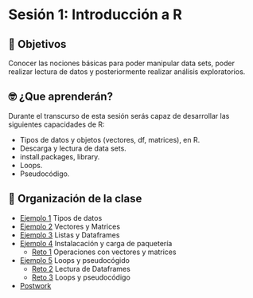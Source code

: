 # Sesión 1: Introducción a R

## :dart: Objetivos

Conocer las nociones básicas para poder manipular data sets, poder realizar lectura de datos y posteriormente realizar análisis exploratorios.

## 🤓 ¿Que aprenderán? 

Durante el transcurso de esta sesión serás capaz de desarrollar las siguientes capacidades de R:

- Tipos de datos y objetos (vectores, df, matrices), en R.
- Descarga y lectura de data sets.
- install.packages, library.
- Loops.
- Pseudocódigo.


## 📂 Organización de la clase

- [Ejemplo 1](https://github.com/beduExpert/Programacion-R-Santander-2021/tree/master/Sesion-01/Ejemplo-01) Tipos de datos
- [Ejemplo 2](https://github.com/beduExpert/Programacion-R-Santander-2021/tree/master/Sesion-01/Ejemplo-02) Vectores y Matrices
- [Ejemplo 3](https://github.com/beduExpert/Programacion-R-Santander-2021/tree/master/Sesion-01/Ejemplo-03) Listas y Dataframes
- [Ejemplo 4](https://github.com/beduExpert/Programacion-R-Santander-2021/tree/master/Sesion-01/Ejemplo-04) Instalacación y carga de paquetería
    - [Reto 1](https://github.com/beduExpert/Programacion-R-Santander-2021/tree/master/Sesion-01/Reto-01) Operaciones con vectores y matrices
- [Ejemplo 5](https://github.com/beduExpert/Programacion-R-Santander-2021/tree/master/Sesion-01/Ejemplo-05) Loops y pseudocógido
    - [Reto 2](https://github.com/beduExpert/Programacion-R-Santander-2021/tree/master/Sesion-01/Reto-02) Lectura de Dataframes
    - [Reto 3](https://github.com/beduExpert/Programacion-R-Santander-2021/tree/master/Sesion-01/Reto-03) Loops y pseudocódigo
- [Postwork](https://github.com/beduExpert/Programacion-R-Santander-2021/tree/master/Sesion-01/Postwork)






